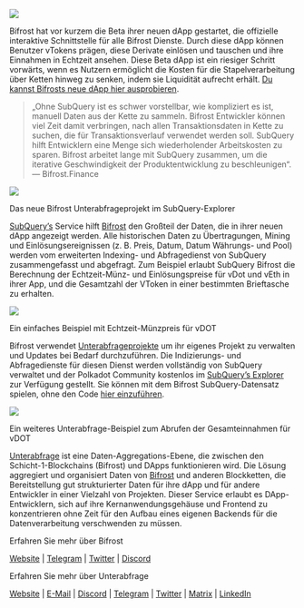 
![](https://miro.medium.com/max/1400/0*nqNosmn0y7FHOI42)

Bifrost hat vor kurzem die Beta ihrer neuen dApp gestartet, die offizielle interaktive Schnittstelle für alle Bifrost Dienste. Durch diese dApp können Benutzer vTokens prägen, diese Derivate einlösen und tauschen und ihre Einnahmen in Echtzeit ansehen. Diese Beta dApp ist ein riesiger Schritt vorwärts, wenn es Nutzern ermöglicht die Kosten für die Stapelverarbeitung über Ketten hinweg zu senken, indem sie Liquidität aufrecht erhält. [Du kannst Bifrosts neue dApp hier ausprobieren](https://apps.bifrost.finance/).

> „Ohne SubQuery ist es schwer vorstellbar, wie kompliziert es ist, manuell Daten aus der Kette zu sammeln. Bifrost Entwickler können viel Zeit damit verbringen, nach allen Transaktionsdaten in Kette zu suchen, die für Transaktionsverlauf verwendet werden soll. SubQuery hilft Entwicklern eine Menge sich wiederholender Arbeitskosten zu sparen. Bifrost arbeitet lange mit SubQuery zusammen, um die iterative Geschwindigkeit der Produktentwicklung zu beschleunigen“. — Bifrost.Finance


![](https://miro.medium.com/max/1400/0*_JK-h0rjef6rk1ot)

Das neue Bifrost Unterabfrageprojekt im SubQuery-Explorer

[SubQuery’s](https://subquery.network/) Service hilft [Bifrost](https://bifrost.finance/) den Großteil der Daten, die in ihrer neuen dApp angezeigt werden. Alle historischen Daten zu Übertragungen, Mining und Einlösungsereignissen (z. B. Preis, Datum, Datum Währungs- und Pool) werden vom erweiterten Indexing- und Abfragedienst von SubQuery zusammengefasst und abgefragt. Zum Beispiel erlaubt SubQuery Bifrost die Berechnung der Echtzeit-Münz- und Einlösungspreise für vDot und vEth in ihrer App, und die Gesamtzahl der VToken in einer bestimmten Brieftasche zu erhalten.

![](https://miro.medium.com/max/1400/0*WIxvwcgPIHzCf0E3)

Ein einfaches Beispiel mit Echtzeit-Münzpreis für vDOT

Bifrost verwendet [Unterabfrageprojekte](https://project.subquery.network/) um ihr eigenes Projekt zu verwalten und Updates bei Bedarf durchzuführen. Die Indizierungs- und Abfragedienste für diesen Dienst werden vollständig von SubQuery verwaltet und der Polkadot Community kostenlos im [SubQuery’s Explorer](https://explorer.subquery.network/) zur Verfügung gestellt. Sie können mit dem Bifrost SubQuery-Datensatz spielen, ohne den Code [hier einzuführen](https://explorer.subquery.network/subquery/bifrost-finance/subql).

![](https://miro.medium.com/max/1400/0*J9Rao6oyFMxVNWzZ)

Ein weiteres Unterabfrage-Beispiel zum Abrufen der Gesamteinnahmen für vDOT

[Unterabfrage](https://subquery.network/) ist eine Daten-Aggregations-Ebene, die zwischen den Schicht-1-Blockchains (Bifrost) und DApps funktionieren wird. Die Lösung aggregiert und organisiert Daten von [Bifrost](https://bifrost.finance/) und anderen Blockketten, die Bereitstellung gut strukturierter Daten für ihre dApp und für andere Entwickler in einer Vielzahl von Projekten. Dieser Service erlaubt es DApp-Entwicklern, sich auf ihre Kernanwendungsgehäuse und Frontend zu konzentrieren ohne Zeit für den Aufbau eines eigenen Backends für die Datenverarbeitung verschwenden zu müssen.

Erfahren Sie mehr über Bifrost

[Website](https://bifrost.finance/) | [Telegram](https://t.me/bifrost_finance) | [Twitter](https://twitter.com/bifrost_finance) | [Discord](https://discord.gg/XjnjdKBNXj)

Erfahren Sie mehr über Unterabfrage

[Website](https://subquery.network/) | [E-Mail](mailto:hello@subquery.network) | [Discord](https://discord.com/invite/78zg8aBSMG) | [Telegram](https://t.me/subquerynetwork) | [Twitter](https://twitter.com/subquerynetwork) | [Matrix](https://matrix.to/#/#subquery:matrix.org) | [LinkedIn](https://www.linkedin.com/company/subquery)